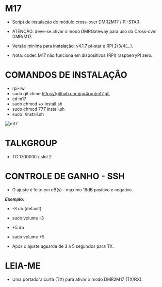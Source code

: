 # M17

* Script de instalação do módulo cross-over DMR2M17 / PI-STAR.
* ATENÇÃO: deve-se ativar o modo DMRGateway para uso do Cross-over DMR/M17.

* Versão mínima para instalação: v4.1.7 pi-star e RPI 2/3/4(...).
* Nota: codec M17 não funciona em dispositivos (RPI) raspberryPI zero.
  
# COMANDOS DE INSTALAÇÃO

* rpi-rw
* sudo git clone https://github.com/pu4ron/m17.git
* cd m17
* sudo chmod +x install.sh
* sudo chmod 777 install.sh
* sudo ./install.sh
  
![m17](https://github.com/pu4ron/m17/assets/40077152/6d639365-8b4e-47a6-8b6d-4afbd051dc92)

# TALKGROUP
* TG 1700000 / slot 2

# CONTROLE DE GANHO - SSH
* O ajuste é feito em dB(s) - máximo 18dB positivo e negativo.

***Exemplo:***

* -3 db (default)
* sudo volume -3
 
* +5 db
* sudo volume +5

* Após o ajuste aguarde de 3 a 5 segundos para TX.

# LEIA-ME
* Uma portadora curta (TX) para ativar o modo DMR2M17 (TX/RX).
